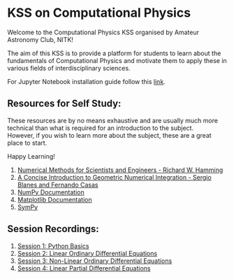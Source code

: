 # KSS on Computational Physics

Welcome to the Computational Physics KSS organised by Amateur Astronomy Club, NITK!

The aim of this KSS is to provide a platform for students to learn about the fundamentals of Computational Physics and motivate them to apply these in various fields of interdisciplinary sciences.

For Jupyter Notebook installation guide follow this [link](/Installation.md).

## Resources for Self Study:

These resources are by no means exhaustive and are usually much more technical than what is required for an introduction to the subject. </br>
However, if you wish to learn more about the subject, these are a great place to start.

Happy Learning!

1. [Numerical Methods for Scientists and Engineers - Richard W. Hamming](https://www.amazon.in/Numerical-Methods-Scientists-Engineers-Mathematics/dp/0486652416)
2. [A Concise Introduction to Geometric Numerical Integration - Sergio Blanes and Fernando Casas](https://www.amazon.in/Introduction-Geometric-Integration-Monographs-Mathematics-ebook/dp/B01G50QN0Y)
3. [NumPy Documentation](https://numpy.org/doc/stable/user/absolute_beginners.html)
4. [Matplotlib Documentation](https://matplotlib.org/stable/users/getting_started/index.html)
5. [SymPy](https://docs.sympy.org/latest/tutorial/index.html)

## Session Recordings:
1. [Session 1: Python Basics](https://youtu.be/vW8h05f3mrI)
2. [Session 2: Linear Ordinary Differential Equations](https://youtu.be/cCGEKcDMdYY)
3. [Session 3: Non-Linear Ordinary Differential Equations](https://youtu.be/WjDrY8qFjgo)
4. [Session 4: Linear Partial Differential Equations](https://youtu.be/wbvUdgZVqk4)


